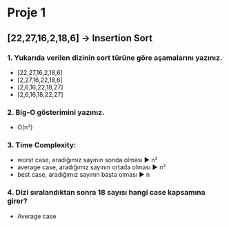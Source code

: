 
# **Proje** 1
## [22,27,16,2,18,6] -> Insertion Sort



### **1. Yukarıda verilen dizinin sort türüne göre aşamalarını yazınız.**

- [22,27,16,2,18,6]
- [2,27,16,22,18,6]
- [2,6,16,22,18,27]
- [2,6,16,18,22,27]

### 2. Big-O gösterimini yazınız.

- O(n²)

### 3. Time Complexity:

- worst case, aradığımız sayının sonda olması ► n²
- average case, aradığımız sayının ortada olması ► n²
- best case, aradığımız sayının başta olması ► n

### 4. Dizi sıralandıktan sonra 18 sayısı hangi case kapsamına girer?

- Average case 










